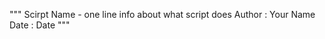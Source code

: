 """
    Scirpt Name
    - one line info about what script does
    Author : Your Name
    Date   : Date
"""
